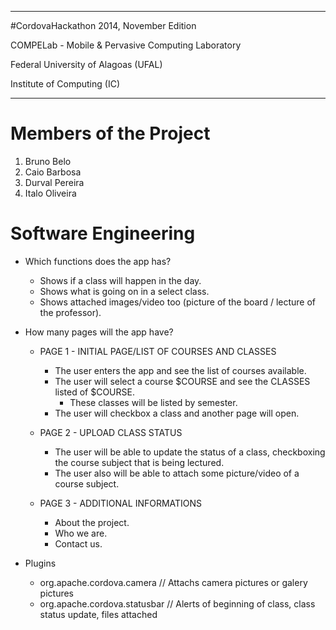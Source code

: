 ---------------------------------------------------

#CordovaHackathon 2014, November Edition 

COMPELab - Mobile & Pervasive Computing Laboratory 

Federal University of Alagoas (UFAL) 

Institute of Computing (IC) 

---------------------------------------------------

# Members of the Project 
1. Bruno Belo 
2. Caio Barbosa 
3. Durval Pereira 
4. Italo Oliveira 

# Software Engineering
- Which functions does the app has?
  - Shows if a class will happen in the day.
  - Shows what is going on in a select class.
  - Shows attached images/video too (picture of the board / lecture of the professor).

- How many pages will the app have?

  - PAGE 1 - INITIAL PAGE/LIST OF COURSES AND CLASSES
    - The user enters the app and see the list of courses available.
    - The user will select a course $COURSE and see the CLASSES listed of $COURSE.
      - These classes will be listed by semester.
    - The user will checkbox a class and another page will open.

  - PAGE 2 - UPLOAD CLASS STATUS
    - The user will be able to update the status of a class, checkboxing the course subject that is being lectured.
    - The user also will be able to attach some picture/video of a course subject.

  - PAGE 3 - ADDITIONAL INFORMATIONS
    - About the project.
    - Who we are.
    - Contact us.


- Plugins
  - org.apache.cordova.camera // Attachs camera pictures or galery pictures
  - org.apache.cordova.statusbar // Alerts of beginning of class, class status update, files attached
